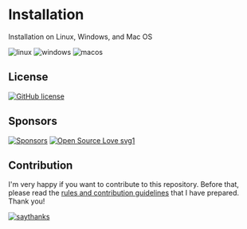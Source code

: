 # Installation

Installation on Linux, Windows, and Mac OS

![linux](https://img.shields.io/badge/Linux-FCC624?style=for-the-badge&logo=linux&logoColor=black) ![windows](https://img.shields.io/badge/Windows-0078D6?style=for-the-badge&logo=windows&logoColor=white) ![macos](https://img.shields.io/badge/mac%20os-000000?style=for-the-badge&logo=apple&logoColor=white)

## License

<a href="https://github.com/prayogaekaardiansyah/installation/blob/master/LICENSE"><img alt="GitHub license" src="https://img.shields.io/github/license/prayogaekaardiansyah/installation?style=flat&logo=appveyor"></a>

## Sponsors

[![Sponsors](https://img.shields.io/static/v1?label=Sponsor&message=%E2%9D%A4&logo=GitHub&color=%23fe8e86)](https://github.com/sponsors/prayogaekaardiansyah) [![Open Source Love svg1](https://badges.frapsoft.com/os/v1/open-source.svg?v=103)](https://saweria.co/prayogaekaardiansyah)



## Contribution

I'm very happy if you want to contribute to this repository. Before that, please read the [rules and contribution guidelines](https://github.com/prayogaekaardiansyah/installation/blob/master/CONTRIBUTING.md) that I have prepared. Thank you!

[![saythanks](https://img.shields.io/badge/say-thanks-ff69b4.svg)](https://saythanks.io/to/prayogaekaardiansyah)
